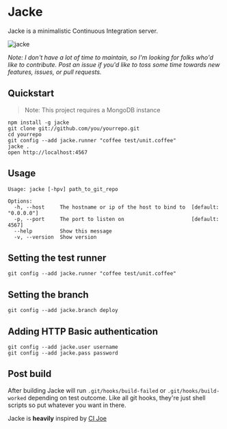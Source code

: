 # Jacke
Jacke is a minimalistic Continuous Integration server.

![jacke](http://dl.dropbox.com/u/1152970/jacke_screenshot_hi.png)

_Note: I don't have a lot of time to maintain, so I'm looking for folks who'd like to contribute. Post an issue if you'd like to toss some time towards new features, issues, or pull requests._

## Quickstart

> Note: This project requires a MongoDB instance

    npm install -g jacke
    git clone git://github.com/you/yourrepo.git
    cd yourrepo
    git config --add jacke.runner "coffee test/unit.coffee"
    jacke .
    open http://localhost:4567

## Usage
    Usage: jacke [-hpv] path_to_git_repo

    Options:
      -h, --host     The hostname or ip of the host to bind to  [default: "0.0.0.0"]
      -p, --port     The port to listen on                      [default: 4567]
      --help         Show this message
      -v, --version  Show version

## Setting the test runner
    git config --add jacke.runner "coffee test/unit.coffee"

## Setting the branch
    git config --add jacke.branch deploy

## Adding HTTP Basic authentication
    git config --add jacke.user username
    git config --add jacke.pass password

## Post build
After building Jacke will run `.git/hooks/build-failed` or `.git/hooks/build-worked` depending on test outcome. Like all git hooks, they're just shell scripts so put whatever you want in there.


Jacke is **heavily** inspired by [CI Joe](https://github.com/defunkt/cijoe)

